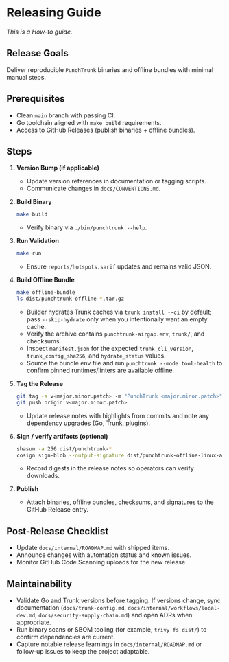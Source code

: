 # Releasing Guide

_This is a How-to guide._

## Release Goals

Deliver reproducible `PunchTrunk` binaries and offline bundles with minimal manual steps.

## Prerequisites

- Clean `main` branch with passing CI.
- Go toolchain aligned with `make build` requirements.
- Access to GitHub Releases (publish binaries + offline bundles).

## Steps

1. **Version Bump (if applicable)**
   - Update version references in documentation or tagging scripts.
   - Communicate changes in `docs/CONVENTIONS.md`.
2. **Build Binary**

   ```bash
   make build
   ```

   - Verify binary via `./bin/punchtrunk --help`.

3. **Run Validation**

   ```bash
   make run
   ```

   - Ensure `reports/hotspots.sarif` updates and remains valid JSON.

4. **Build Offline Bundle**

   ```bash
   make offline-bundle
   ls dist/punchtrunk-offline-*.tar.gz
   ```

   - Builder hydrates Trunk caches via `trunk install --ci` by default; pass `--skip-hydrate` only when you intentionally want an empty cache.
   - Verify the archive contains `punchtrunk-airgap.env`, `trunk/`, and checksums.
   - Inspect `manifest.json` for the expected `trunk_cli_version`, `trunk_config_sha256`, and `hydrate_status` values.
   - Source the bundle env file and run `punchtrunk --mode tool-health` to confirm pinned runtimes/linters are available offline.

5. **Tag the Release**

   ```bash
   git tag -a v<major.minor.patch> -m "PunchTrunk <major.minor.patch>"
   git push origin v<major.minor.patch>
   ```

   - Update release notes with highlights from commits and note any dependency upgrades (Go, Trunk, plugins).

6. **Sign / verify artifacts (optional)**

   ```bash
   shasum -a 256 dist/punchtrunk-*
   cosign sign-blob --output-signature dist/punchtrunk-offline-linux-amd64.tar.gz.sig dist/punchtrunk-offline-linux-amd64.tar.gz
   ```

   - Record digests in the release notes so operators can verify downloads.

7. **Publish**
   - Attach binaries, offline bundles, checksums, and signatures to the GitHub Release entry.

## Post-Release Checklist

- Update `docs/internal/ROADMAP.md` with shipped items.
- Announce changes with automation status and known issues.
- Monitor GitHub Code Scanning uploads for the new release.

## Maintainability

- Validate Go and Trunk versions before tagging. If versions change, sync documentation (`docs/trunk-config.md`, `docs/internal/workflows/local-dev.md`, `docs/security-supply-chain.md`) and open ADRs when appropriate.
- Run binary scans or SBOM tooling (for example, `trivy fs dist/`) to confirm dependencies are current.
- Capture notable release learnings in `docs/internal/ROADMAP.md` or follow-up issues to keep the project adaptable.
